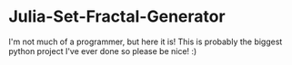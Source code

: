 # Julia-Set-Fractal-Generator
I'm not much of a programmer, but here it is!
This is probably the biggest python project I've ever done so please be nice! :)
